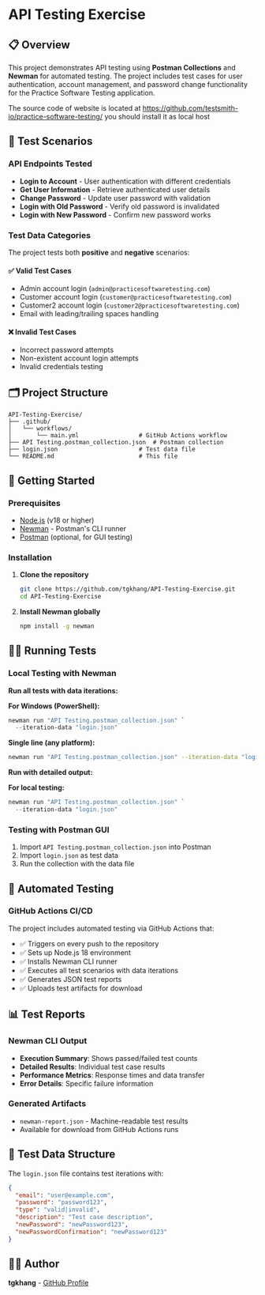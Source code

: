 # API Testing Exercise

## 📋 Overview

This project demonstrates API testing using **Postman Collections** and **Newman** for automated testing. The project includes test cases for user authentication, account management, and password change functionality for the Practice Software Testing application.

The source code of website is located at https://github.com/testsmith-io/practice-software-testing/
you should install it as local host

## 🧪 Test Scenarios

### API Endpoints Tested

- **Login to Account** - User authentication with different credentials
- **Get User Information** - Retrieve authenticated user details
- **Change Password** - Update user password with validation
- **Login with Old Password** - Verify old password is invalidated
- **Login with New Password** - Confirm new password works

### Test Data Categories

The project tests both **positive** and **negative** scenarios:

#### ✅ Valid Test Cases

- Admin account login (`admin@practicesoftwaretesting.com`)
- Customer account login (`customer@practicesoftwaretesting.com`)
- Customer2 account login (`customer2@practicesoftwaretesting.com`)
- Email with leading/trailing spaces handling

#### ❌ Invalid Test Cases

- Incorrect password attempts
- Non-existent account login attempts
- Invalid credentials testing

## 🗂️ Project Structure

```
API-Testing-Exercise/
├── .github/
│   └── workflows/
│       └── main.yml                 # GitHub Actions workflow
├── API Testing.postman_collection.json  # Postman collection
├── login.json                       # Test data file
└── README.md                        # This file
```

## 🚀 Getting Started

### Prerequisites

- [Node.js](https://nodejs.org/) (v18 or higher)
- [Newman](https://www.npmjs.com/package/newman) - Postman's CLI runner
- [Postman](https://www.postman.com/) (optional, for GUI testing)

### Installation

1. **Clone the repository**

   ```bash
   git clone https://github.com/tgkhang/API-Testing-Exercise.git
   cd API-Testing-Exercise
   ```

2. **Install Newman globally**
   ```bash
   npm install -g newman
   ```

## 🏃‍♂️ Running Tests

### Local Testing with Newman

**Run all tests with data iterations:**

**For Windows (PowerShell):**

```powershell
newman run "API Testing.postman_collection.json" `
  --iteration-data "login.json"
```

**Single line (any platform):**

```bash
newman run "API Testing.postman_collection.json" --iteration-data "login.json"
```

**Run with detailed output:**

**For local testing:**

```powershell
newman run "API Testing.postman_collection.json" `
  --iteration-data "login.json"
```

### Testing with Postman GUI

1. Import `API Testing.postman_collection.json` into Postman
2. Import `login.json` as test data
3. Run the collection with the data file

## 🤖 Automated Testing

### GitHub Actions CI/CD

The project includes automated testing via GitHub Actions that:

- ✅ Triggers on every push to the repository
- ✅ Sets up Node.js 18 environment
- ✅ Installs Newman CLI runner
- ✅ Executes all test scenarios with data iterations
- ✅ Generates JSON test reports
- ✅ Uploads test artifacts for download

## 📊 Test Reports

### Newman CLI Output

- **Execution Summary**: Shows passed/failed test counts
- **Detailed Results**: Individual test case results
- **Performance Metrics**: Response times and data transfer
- **Error Details**: Specific failure information

### Generated Artifacts

- `newman-report.json` - Machine-readable test results
- Available for download from GitHub Actions runs

## 🧪 Test Data Structure

The `login.json` file contains test iterations with:

```json
{
  "email": "user@example.com",
  "password": "password123",
  "type": "valid|invalid",
  "description": "Test case description",
  "newPassword": "newPassword123",
  "newPasswordConfirmation": "newPassword123"
}
```

## 👨‍💻 Author

**tgkhang** - [GitHub Profile](https://github.com/tgkhang)
